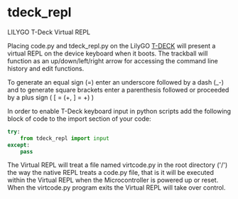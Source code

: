 # tdeck_repl
LILYGO T-Deck Virtual REPL

Placing code.py and tdeck_repl.py on the LilyGO [T-DECK](https://www.lilygo.cc/products/t-deck) will present a virtual REPL on the device keyboard when it boots. The trackball will function as an up/down/left/right arrow for accessing the command line history and edit functions.  

To generate an equal sign (=) enter an underscore followed by a dash (_-) and to generate square brackets enter a parenthesis followed or proceeded by a plus sign ( [ = (+, ] = +) )

In order to enable T-Deck keyboard input in python scripts add the following block of code to the import section of your code:
```py
try:
    from tdeck_repl import input
except:
    pass
```
The Virtual REPL will treat a file named virtcode.py in the root directory ('/') the way the native REPL treats a code.py file, that is it will be executed within the Virtual REPL when the Microcontroller is powered up or reset. When the virtcode.py program exits the Virtual REPL will take over control.